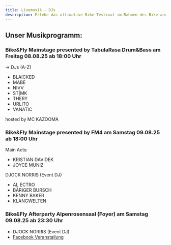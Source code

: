 ```yaml
---
title: Livemusik - DJs
description: Erlebe das ultimative Bike-Testival im Rahmen des Bike and Fly Festivals im Brixental!
---
```


## Unser Musikprogramm:

### Bike&Fly Mainstage presented by TabulaRasa Drum&Bass am Freitag 08.08.25 ab 18:00 Uhr
→ DJs (A-Z)

- BLAICKED
- MABE
- NIVV
- ST|MK
- THERY
- URLITO
- VANATIC

hosted by MC KAZOOMA

### Bike&Fly Mainstage presented by FM4 am Samstag 09.08.25 ab 18:00 Uhr

Main Acts: 
- KRISTIAN DAVIDEK 
- JOYCE MUNIZ 

DJOCK NORRIS (Event DJ)

- AL ECTRO
- BÄRIGER BURSCH
- KENNY BAKER 
- KLANGWELTEN

### Bike&Fly Afterparty Alpenrosensaal (Foyer) am Samstag 09.08.25 ab 23:30 Uhr

- DJOCK NORRIS (Event DJ)
- <a href="https://www.facebook.com/events/s/bikefly-sportmusik-festival-af/1556561438292114/" target="_blank">Facebook Veranstallung</a>

<ContentImageGallery path="/media/livemusik/gallerie/"/>
